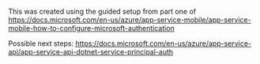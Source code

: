 This was created using the guided setup from part one of https://docs.microsoft.com/en-us/azure/app-service-mobile/app-service-mobile-how-to-configure-microsoft-authentication

Possible next steps: https://docs.microsoft.com/en-us/azure/app-service-api/app-service-api-dotnet-service-principal-auth